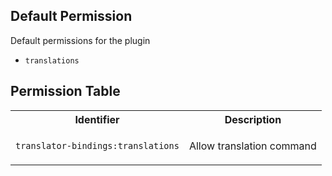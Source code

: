 ## Default Permission

Default permissions for the plugin

- `translations`

## Permission Table

<table>
<tr>
<th>Identifier</th>
<th>Description</th>
</tr>


<tr>
<td>

`translator-bindings:translations`

</td>
<td>

Allow translation command

</td>
</tr>
</table>
